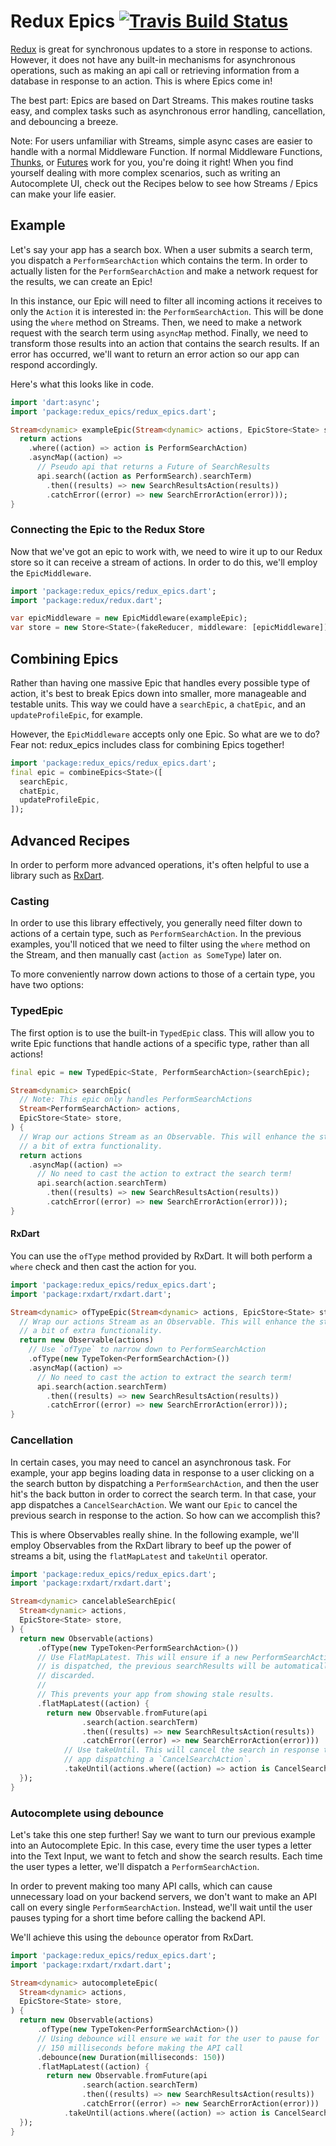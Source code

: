# Redux Epics [![Travis Build Status](https://api.travis-ci.org/brianegan/dart_redux_epics.svg?branch=master)](https://travis-ci.org/brianegan/dart_redux_epics)

[Redux](https://pub.dartlang.org/packages/redux) is great for synchronous updates to a store in response to actions. However, it does not have any built-in mechanisms for asynchronous operations, such as making an api call or retrieving information from a database in response to an action. This is where Epics come in!

The best part: Epics are based on Dart Streams. This makes routine tasks easy, and complex tasks such as asynchronous error handling, cancellation, and debouncing a breeze.

Note: For users unfamiliar with Streams, simple async cases are easier to handle with a normal Middleware Function. If normal Middleware Functions, [Thunks](https://pub.dartlang.org/packages/redux_thunk), or [Futures](https://pub.dartlang.org/packages/redux_future) work for you, you're doing it right!  When you find yourself dealing with more complex scenarios, such as writing an Autocomplete UI, check out the Recipes below to see how Streams / Epics can make your life easier. 

## Example

Let's say your app has a search box. When a user submits a search term, you dispatch a `PerformSearchAction` which contains the term. In order to actually listen for the `PerformSearchAction` and make a network request for the results, we can create an Epic!

In this instance, our Epic will need to filter all incoming actions it receives to only the `Action` it is interested in: the `PerformSearchAction`. This will be done using the `where` method on Streams. Then, we need to make a network request with the search term using `asyncMap` method. Finally, we need to transform those results into an action that contains the search results. If an error has occurred, we'll want to return an error action so our app can respond accordingly.

Here's what this looks like in code.

```dart
import 'dart:async';
import 'package:redux_epics/redux_epics.dart';

Stream<dynamic> exampleEpic(Stream<dynamic> actions, EpicStore<State> store) {
  return actions
    .where((action) => action is PerformSearchAction)
    .asyncMap((action) => 
      // Pseudo api that returns a Future of SearchResults
      api.search((action as PerformSearch).searchTerm)
        .then((results) => new SearchResultsAction(results))
        .catchError((error) => new SearchErrorAction(error)));
}
```

### Connecting the Epic to the Redux Store

Now that we've got an epic to work with, we need to wire it up to our Redux store so it can receive a stream of actions. In order to do this, we'll employ the `EpicMiddleware`.

```dart
import 'package:redux_epics/redux_epics.dart';
import 'package:redux/redux.dart';

var epicMiddleware = new EpicMiddleware(exampleEpic);
var store = new Store<State>(fakeReducer, middleware: [epicMiddleware]);
```

## Combining Epics

Rather than having one massive Epic that handles every possible type of action, it's best to break Epics down into smaller, more manageable and testable units. This way we could have a `searchEpic`, a `chatEpic`, and an `updateProfileEpic`, for example. 

However, the `EpicMiddleware` accepts only one Epic. So what are we to do? Fear not: redux_epics includes class for combining Epics together!

```dart
import 'package:redux_epics/redux_epics.dart';
final epic = combineEpics<State>([
  searchEpic, 
  chatEpic, 
  updateProfileEpic,
]);
```

## Advanced Recipes

In order to perform more advanced operations, it's often helpful to use a library such as [RxDart](https://github.com/ReactiveX/rxdart).

### Casting

In order to use this library effectively, you generally need filter down to actions of a certain type, such as `PerformSearchAction`. In the previous examples, you'll noticed that we need to filter using the `where` method on the Stream, and then manually cast (`action as SomeType`) later on.

To more conveniently narrow down actions to those of a certain type, you have two options:

### TypedEpic

The first option is to use the built-in `TypedEpic` class. This will allow you to write Epic functions that handle actions of a specific type, rather than all actions!

```dart
final epic = new TypedEpic<State, PerformSearchAction>(searchEpic);

Stream<dynamic> searchEpic(
  // Note: This epic only handles PerformSearchActions
  Stream<PerformSearchAction> actions, 
  EpicStore<State> store,
) {
  // Wrap our actions Stream as an Observable. This will enhance the stream with
  // a bit of extra functionality.
  return actions
    .asyncMap((action) =>
      // No need to cast the action to extract the search term!
      api.search(action.searchTerm)
        .then((results) => new SearchResultsAction(results))
        .catchError((error) => new SearchErrorAction(error)));
}
```

#### RxDart 

You can use the `ofType` method provided by RxDart. It will both perform a `where` check and then cast the action for you.

```dart
import 'package:redux_epics/redux_epics.dart';
import 'package:rxdart/rxdart.dart';

Stream<dynamic> ofTypeEpic(Stream<dynamic> actions, EpicStore<State> store) {
  // Wrap our actions Stream as an Observable. This will enhance the stream with
  // a bit of extra functionality.
  return new Observable(actions)
    // Use `ofType` to narrow down to PerformSearchAction 
    .ofType(new TypeToken<PerformSearchAction>())
    .asyncMap((action) =>
      // No need to cast the action to extract the search term!
      api.search(action.searchTerm)
        .then((results) => new SearchResultsAction(results))
        .catchError((error) => new SearchErrorAction(error)));
}
```  

### Cancellation

In certain cases, you may need to cancel an asynchronous task. For example, your app begins loading data in response to a user clicking on a the search button by dispatching a `PerformSearchAction`, and then the user hit's the back button in order to correct the search term. In that case, your app dispatches a `CancelSearchAction`. We want our `Epic` to cancel the previous search in response to the action. So how can we accomplish this?

This is where Observables really shine. In the following example, we'll employ Observables from the RxDart library to beef up the power of streams a bit, using the `flatMapLatest` and `takeUntil` operator.

```dart
import 'package:redux_epics/redux_epics.dart';
import 'package:rxdart/rxdart.dart';

Stream<dynamic> cancelableSearchEpic(
  Stream<dynamic> actions,
  EpicStore<State> store,
) {
  return new Observable(actions)
      .ofType(new TypeToken<PerformSearchAction>())
      // Use FlatMapLatest. This will ensure if a new PerformSearchAction
      // is dispatched, the previous searchResults will be automatically 
      // discarded.
      //
      // This prevents your app from showing stale results.
      .flatMapLatest((action) {
        return new Observable.fromFuture(api
                .search(action.searchTerm)
                .then((results) => new SearchResultsAction(results))
                .catchError((error) => new SearchErrorAction(error)))
            // Use takeUntil. This will cancel the search in response to our
            // app dispatching a `CancelSearchAction`.
            .takeUntil(actions.where((action) => action is CancelSearchAction));
  });
}
```

### Autocomplete using debounce

Let's take this one step further! Say we want to turn our previous example into an Autocomplete Epic. In this case, every time the user types a letter into the Text Input, we want to fetch and show the search results. Each time the user types a letter, we'll dispatch a `PerformSearchAction`. 

In order to prevent making too many API calls, which can cause unnecessary load on your backend servers, we don't want to make an API call on every single `PerformSearchAction`. Instead, we'll wait until the user pauses typing for a short time before calling the backend API.

We'll achieve this using the `debounce` operator from RxDart.

```dart
import 'package:redux_epics/redux_epics.dart';
import 'package:rxdart/rxdart.dart';

Stream<dynamic> autocompleteEpic(
  Stream<dynamic> actions,
  EpicStore<State> store,
) {
  return new Observable(actions)
      .ofType(new TypeToken<PerformSearchAction>())
      // Using debounce will ensure we wait for the user to pause for 
      // 150 milliseconds before making the API call
      .debounce(new Duration(milliseconds: 150))
      .flatMapLatest((action) {
        return new Observable.fromFuture(api
                .search(action.searchTerm)
                .then((results) => new SearchResultsAction(results))
                .catchError((error) => new SearchErrorAction(error)))
            .takeUntil(actions.where((action) => action is CancelSearchAction));
  });
}
```
